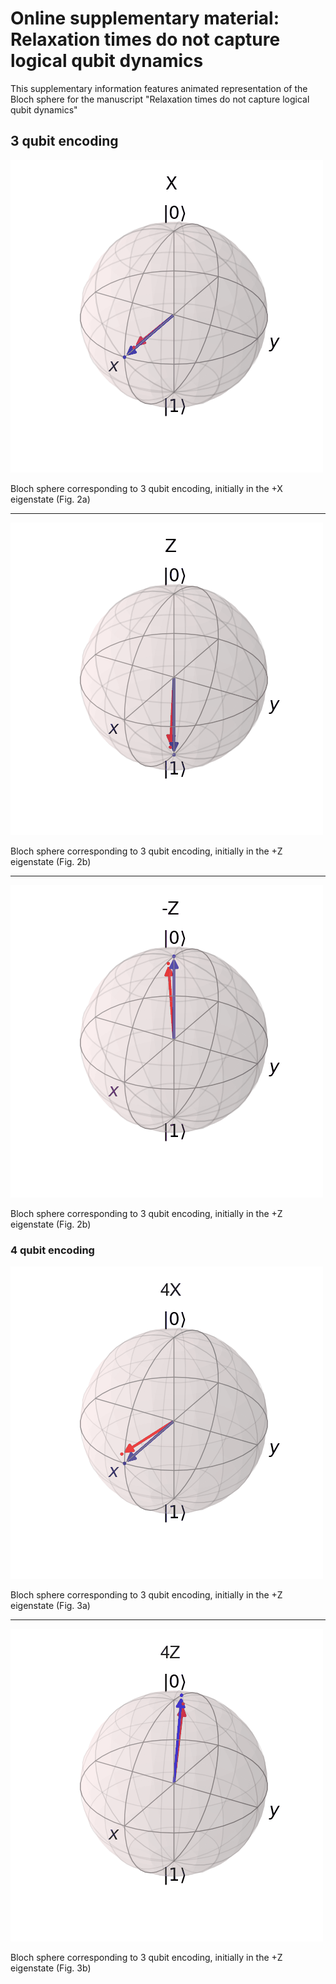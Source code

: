 # Online supplementary material: Relaxation times do not capture logical qubit dynamics

This supplementary information features animated representation of the Bloch sphere for the manuscript "Relaxation times do not capture logical qubit dynamics"

## 3 qubit encoding

![3 qubit +X](bloch_X.gif)

Bloch sphere corresponding to 3 qubit encoding, initially in the +X eigenstate (Fig. 2a) 

-----


![3 qubit +Z](bloch_Z.gif)

Bloch sphere corresponding to 3 qubit encoding, initially in the +Z eigenstate (Fig. 2b) 

-----


![3 qubit +Z](bloch_-Z.gif)

Bloch sphere corresponding to 3 qubit encoding, initially in the +Z eigenstate (Fig. 2b) 

### 4 qubit encoding

![4 qubit +X](bloch_4X.gif)

Bloch sphere corresponding to 3 qubit encoding, initially in the +Z eigenstate (Fig. 3a) 

-----

![4 qubit +Z](bloch_4Z.gif)

Bloch sphere corresponding to 3 qubit encoding, initially in the +Z eigenstate (Fig. 3b)

